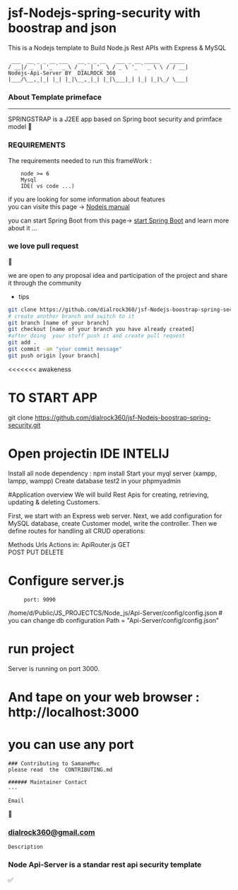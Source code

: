 # jsf-Nodejs-spring-security with boostrap and json

This is  a Nodejs template  to Build Node.js Rest APIs with Express & MySQL


```
 ___  __ _ _ __ ___   __ _ _ __   ___ _ __ _____   _____ 
/ __|/ _` | '_ ` _ \ / _` | '_ \ / _ \ '_ ` _ \ \ / / __|
Nodejs-Api-Server BY  DIALROCK 360
|___/\__,_|_| |_| |_|\__,_|_| |_|\___|_| |_| |_|\_/ \___|

```
 

### About Template primeface
---
 SPRINGSTRAP is a J2EE app based on Spring boot security and primface model 
:construction:

 


### REQUIREMENTS 
The requirements needed to run this frameWork : 
```
    node >= 6
    Mysql  
	IDE( vs code ...)
```
 if you  are looking for some information about features  
 you can visite this page -> [Nodejs manual](https://www.Nodejs.org/showcase/index.xhtml) 
 
 you can start Spring Boot from this page-> [start Spring Boot](https://spring.io/projects/spring-boot)
 and learn more about it ... 

### we love pull request 
:rocket:

we are open to any proposal idea and participation of the project and share it through the community 

* tips 

```bash 
git clone https://github.com/dialrock360/jsf-Nodejs-boostrap-spring-security.git
# create anothor branch and switch to it 
git branch [name of your branch] 
git checkout [name of your branch you have already created] 
#after doing  your stuff push it and create pull request 
git add . 
git commit -am "your commit message"
git push origin [your branch]
```
<<<<<<< awakeness

 
# TO START APP


git clone https://github.com/dialrock360/jsf-Nodejs-boostrap-spring-security.git
 
 # Open projectin IDE INTELIJ
  Install all node dependency : npm install
  Start your myql server (xampp, lampp, wampp)
  Create database test2 in your  phpmyadmin
  
  #Application overview
We will build Rest Apis for creating, retrieving, updating & deleting Customers.

First, we start with an Express web server. Next, we add configuration for MySQL database, create Customer model, write the controller. Then we define routes for handling all CRUD operations:

Methods	Urls	Actions in: ApiRouter.js
GET  
POST 
PUT 
DELETE	 

  
  
  # Configure  server.js 
	     port: 9090
/home/d/Public/JS_PROJECTCS/Node_js/Api-Server/config/config.json
      # you can change db configuration
   Path = "Api-Server/config/config.json"
         

#  run project 
Server is running on port 3000.

# And tape on your web browser : http://localhost:3000
# you can use any port
 
```
### Contributing to SamaneMvc
please read  the  CONTRIBUTING.md

###### Maintainer Contact
--- 
```
```
Email
```
:email:
### dialrock360@gmail.com 
```
Description
```
### Node Api-Server is a standar rest api security template

:white_check_mark:
